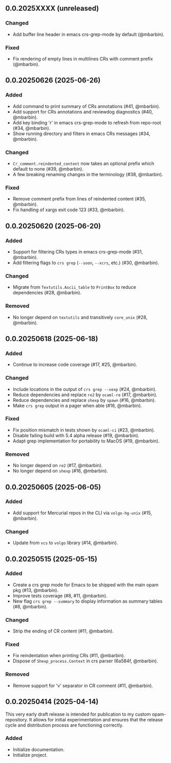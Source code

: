 ## 0.0.2025XXXX (unreleased)

### Changed

- Add buffer line header in emacs crs-grep-mode by default (@mbarbin).

### Fixed

- Fix rendering of empty lines in multilines CRs with comment prefix (@mbarbin).

## 0.0.20250626 (2025-06-26)

### Added

- Add command to print summary of CRs annotations (#41, @mbarbin).
- Add support for CRs annotations and reviewdog diagnostics (#40, @mbarbin).
- Add key binding 'r' in emacs crs-grep-mode to refresh from repo-root (#34, @mbarbin).
- Show running directory and filters in emacs CRs messages (#34, @mbarbin).

### Changed

- `Cr_comment.reindented_content` now takes an optional prefix which default to none (#39, @mbarbin).
- A few breaking renaming changes in the terminology (#38, @mbarbin).

### Fixed

- Remove comment prefix from lines of reindented content (#35, @mbarbin).
- Fix handling of xargs exit code 123 (#33, @mbarbin).

## 0.0.20250620 (2025-06-20)

### Added

- Support for filtering CRs types in emacs crs-grep-mode (#31, @mbarbin).
- Add filtering flags to `crs grep` (`--soon`, `--xcrs`, etc.) (#30, @mbarbin).

### Changed

- Migrate from `Textutils.Ascii_table` to `PrintBox` to reduce dependencies (#28, @mbarbin).

### Removed

- No longer depend on `textutils` and transitively `core_unix` (#28, @mbarbin).

## 0.0.20250618 (2025-06-18)

### Added

- Continue to increase code coverage (#17, #25, @mbarbin).

### Changed

- Include locations in the output of `crs grep --sexp` (#24, @mbarbin).
- Reduce dependencies and replace `re2` by `ocaml-re` (#17, @mbarbin).
- Reduce dependencies and replace `shexp` by `spawn` (#16, @mbarbin).
- Make `crs grep` output in a pager when able (#16, @mbarbin).

### Fixed

- Fix position mismatch in tests shown by `ocaml-ci` (#23, @mbarbin).
- Disable failing build with 5.4 alpha release (#19, @mbarbin).
- Adapt grep implementation for portability to MacOS (#19, @mbarbin).

### Removed

- No longer depend on `re2` (#17, @mbarbin).
- No longer depend on `shexp` (#16, @mbarbin).

## 0.0.20250605 (2025-06-05)

### Added

- Add support for Mercurial repos in the CLI via `volgo-hg-unix` (#15, @mbarbin).

### Changed

- Update from `vcs` to `volgo` library (#14, @mbarbin).

## 0.0.20250515 (2025-05-15)

### Added

- Create a crs grep mode for Emacs to be shipped with the main opam pkg (#13, @mbarbin).
- Improve tests coverage (#8, #11, @mbarbin).
- New flag `crs grep --summary` to display information as summary tables (#8, @mbarbin).

### Changed

- Strip the ending of CR content (#11, @mbarbin).

### Fixed

- Fix reindentation when printing CRs (#11, @mbarbin).
- Dispose of `Shexp_process.Context` in crs parser (6a584f, @mbarbin).

### Removed

- Remove support for 'v' separator in CR comment (#11, @mbarbin).

## 0.0.20250414 (2025-04-14)

This very early draft release is intended for publication to my custom opam-repository. It allows for initial experimentation and ensures that the release cycle and distribution process are functioning correctly.

### Added

- Initialize documentation.
- Initialize project.

